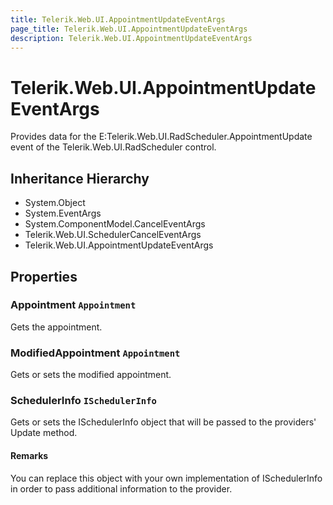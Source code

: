 ```yaml
---
title: Telerik.Web.UI.AppointmentUpdateEventArgs
page_title: Telerik.Web.UI.AppointmentUpdateEventArgs
description: Telerik.Web.UI.AppointmentUpdateEventArgs
---
```


# Telerik.Web.UI.AppointmentUpdateEventArgs

Provides data for the E:Telerik.Web.UI.RadScheduler.AppointmentUpdate event of the Telerik.Web.UI.RadScheduler control.

## Inheritance Hierarchy

* System.Object
* System.EventArgs
* System.ComponentModel.CancelEventArgs
* Telerik.Web.UI.SchedulerCancelEventArgs
* Telerik.Web.UI.AppointmentUpdateEventArgs

## Properties

###  Appointment `Appointment`

Gets the appointment.

###  ModifiedAppointment `Appointment`

Gets or sets the modified appointment.

###  SchedulerInfo `ISchedulerInfo`

Gets or sets the ISchedulerInfo object
            that will be passed to the providers' Update method.

#### Remarks
You can replace this object with your own implementation of
            ISchedulerInfo in order
            to pass additional information to the provider.

